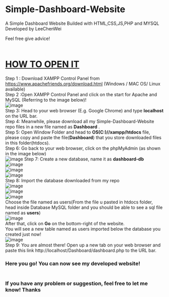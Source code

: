 # Simple-Dashboard-Website
A Simple Dashboard Website Builded with HTML,CSS,JS,PHP and MYSQL
Developed by LeeChenWei

Feel free give advice! <br><br>

<h1><ins>HOW TO OPEN IT<ins></h1>
  
Step 1 : Download XAMPP Control Panel from https://www.apachefriends.org/download.html (Windows / MAC OS/ Linux available)<br>
Step 2 :Open XAMPP Control Panel and click on the start for Apache and MySQL (Referring to the image below)!<br>
![image](https://user-images.githubusercontent.com/78288358/163316415-8b1dd885-ecda-4310-962f-0b6ad85cb402.png)<br>
Step 3: Head to your web browser (E.g. Google Chrome) and type **localhost** on the URL bar. <br>
Step 4: Meanwhile, please download all my Simple-Dashboard-Website repo files in a new file named as **Dashboard** . <br>
Step 5: Open Window Folder and head to **OS(C:)//xampp/htdocs** file, please copy and paste the file(**Dashboard**) that you store downloaded files in this folder(htdocs). <br>
Step 6: Go back to your web browser, click on the phpMyAdmin (as shown in the image below)<br>
![image](https://user-images.githubusercontent.com/78288358/163317544-d3f8a06b-dee8-4d5d-bed9-a9a1cf81c5fe.png)
Step 7: Create a new database, name it as **dashboard-db** <br>
![image](https://user-images.githubusercontent.com/78288358/163318009-9a90ccb0-cbd8-4890-84a7-994935e50088.png)<br>
![image](https://user-images.githubusercontent.com/78288358/163318147-50cb56f5-c975-47de-bdb4-88c7d4ff0dec.png)<br>
![image](https://user-images.githubusercontent.com/78288358/163318243-23693b34-f91e-464a-81e2-eab991d74c34.png)<br>
Step 8: Import the database downloaded from my repo<br>
![image](https://user-images.githubusercontent.com/78288358/163318488-6cbce372-77d6-4532-b71a-c4b2fc62987c.png)<br>
![image](https://user-images.githubusercontent.com/78288358/163318506-944f8b8b-9963-439c-ac33-01cddbf4186d.png)<br>
![image](https://user-images.githubusercontent.com/78288358/163318936-6e5a044f-9676-4976-8181-62925b5ccebf.png)<br>
Choose the file named as users(From the file u pasted in htdocs folder, head inside Database MySQL folder and you should be able to see a sql file named as **users**) <br>
![image](https://user-images.githubusercontent.com/78288358/163318675-a52f6ecd-9586-4e90-890e-6766656df8ca.png) <br>
After that, click on **Go** on the bottom-right of the website. <br>
You will see a new table named as users imported below the database you created just now! <br>
![image](https://user-images.githubusercontent.com/78288358/163319251-8154f364-bb2d-4efd-877c-df187d8e8909.png) <br>
Step 9: You are almost there! Open up a new tab on your web browser and paste this link http://localhost/Dashboard/dashboard.php to the URL bar. <br>
  <h3>Here you go! You can now see my developed website!<br><br><h3>
  
If you have any problem or suggestion, feel free to let me know!
Thanks
  
  
  

 








  
  
